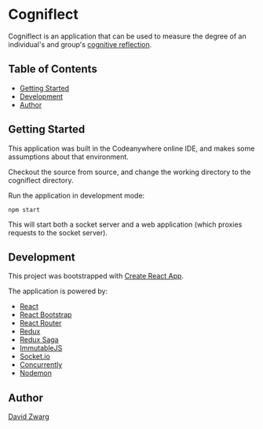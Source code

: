 # Cogniflect

Cogniflect is an application that can be used to measure the degree of an individual's and group's [cognitive reflection](https://en.wikipedia.org/wiki/Cognitive_reflection_test).

## Table of Contents

- [Getting Started](#getting-started)
- [Development](#development)
- [Author](#author)

## Getting Started

This application was built in the Codeanywhere online IDE, and makes some assumptions about that environment.

Checkout the source from source, and change the working directory to the cogniflect directory.

Run the application in development mode:

```
npm start
```

This will start both a socket server and a web application (which proxies requests to the socket server).

## Development

This project was bootstrapped with [Create React App](https://github.com/facebookincubator/create-react-app).

The application is powered by:

 * [React](https://reactjs.org/)
 * [React Bootstrap](https://react-bootstrap.github.io/)
 * [React Router](https://reacttraining.com/react-router/)
 * [Redux](https://redux.js.org/)
 * [Redux Saga](https://redux-saga.js.org/)
 * [ImmutableJS](https://facebook.github.io/immutable-js/docs/#/)
 * [Socket.io](https://socket.io/)
 * [Concurrently](https://github.com/kimmobrunfeldt/concurrently#readme)
 * [Nodemon](https://nodemon.io/)

## Author

[David Zwarg](mailto:david.zwarg@gmail.com)